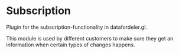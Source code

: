 Subscription
============

Plugin for the subscription-functionality in datafordeler.gl.

This module is used by different customers to make sure they get an information when certain types of changes happens.




